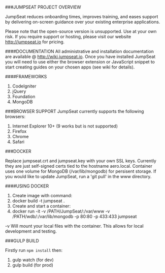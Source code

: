 ###JUMPSEAT PROJECT OVERVIEW

JumpSeat reduces onboarding times, improves training, and eases support by delivering on-screen guidance over your existing enterprise applications.

Please note that the open-source version is unsupported. Use at your own risk. If you require support or hosting, please
visit our website http://jumpseat.io for pricing.

####DOCUMENTATION
All administrative and installation documentation are available @ http://wiki.jumpseat.io. Once you have installed JumpSeat
you will need to use either the browser extension or JavaScript snippet to start creating guides on your chosen apps (see wiki for details).

####FRAMEWORKS
 1. CodeIgniter
 2. jQuery
 3. Foundation
 4. MongoDB

###BROWSER SUPPORT
JumpSeat currently supports the following browsers:

 1. Internet Explorer 10+ (9 works but is not supported)
 2. Firefox
 3. Chrome
 4. Safari

###DOCKER

Replace jumpseat.crt and jumpseat.key with your own SSL keys. Currently they are just self-signed certs tied to the hostname aero.local.
Container uses one volume for MongoDB (/var/lib/mongodb) for persisent storage.
If you would like to update JumpSeat, run a 'git pull' in the www directory.

####USING DOCKER

 1. Create image with command:
 2. docker build -t jumpseat .
 3. Create and start a container:
 4. docker run -it -v /PATH/JumpSeat/:/var/www -v /PATH/wdb/:/var/lib/mongodb -p 80:80 -p 433:433 jumpseat

-v Will mount your local files with the container. This allows for local development and testing.


###GULP BUILD

Firstly run `npm install` then:

 1. gulp watch (for dev)
 2. gulp build (for prod)